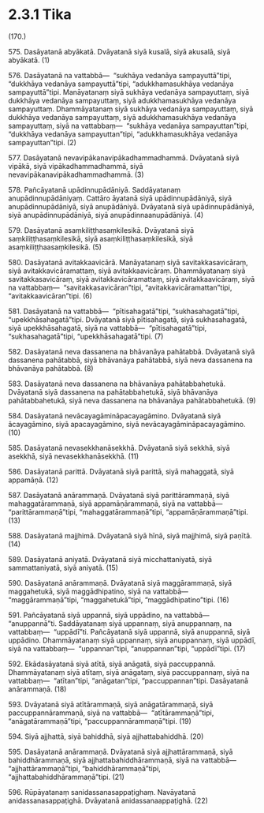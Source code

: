 

# 2.3.1 Tika




(170.)

575\. Dasāyatanā abyākatā. Dvāyatanā siyā kusalā, siyā akusalā, siyā abyākatā. (1)

576\. Dasāyatanā na vattabbā—  “sukhāya vedanāya sampayuttā”tipi, “dukkhāya vedanāya sampayuttā”tipi, “adukkhamasukhāya vedanāya sampayuttā”tipi. Manāyatanaṃ siyā sukhāya vedanāya sampayuttaṃ, siyā dukkhāya vedanāya sampayuttaṃ, siyā adukkhamasukhāya vedanāya sampayuttaṃ. Dhammāyatanaṃ siyā sukhāya vedanāya sampayuttaṃ, siyā dukkhāya vedanāya sampayuttaṃ, siyā adukkhamasukhāya vedanāya sampayuttaṃ, siyā na vattabbaṃ—  “sukhāya vedanāya sampayuttan”tipi, “dukkhāya vedanāya sampayuttan”tipi, “adukkhamasukhāya vedanāya sampayuttan”tipi. (2)

577\. Dasāyatanā nevavipākanavipākadhammadhammā. Dvāyatanā siyā vipākā, siyā vipākadhammadhammā, siyā nevavipākanavipākadhammadhammā. (3)

578\. Pañcāyatanā upādinnupādāniyā. Saddāyatanaṃ anupādinnupādāniyaṃ. Cattāro āyatanā siyā upādinnupādāniyā, siyā anupādinnupādāniyā, siyā anupādāniyā. Dvāyatanā siyā upādinnupādāniyā, siyā anupādinnupādāniyā, siyā anupādinnaanupādāniyā. (4)

579\. Dasāyatanā asaṃkiliṭṭhasaṃkilesikā. Dvāyatanā siyā saṃkiliṭṭhasaṃkilesikā, siyā asaṃkiliṭṭhasaṃkilesikā, siyā asaṃkiliṭṭhaasaṃkilesikā. (5)

580\. Dasāyatanā avitakkaavicārā. Manāyatanaṃ siyā savitakkasavicāraṃ, siyā avitakkavicāramattaṃ, siyā avitakkaavicāraṃ. Dhammāyatanaṃ siyā savitakkasavicāraṃ, siyā avitakkavicāramattaṃ, siyā avitakkaavicāraṃ, siyā na vattabbaṃ—  “savitakkasavicāran”tipi, “avitakkavicāramattan”tipi, “avitakkaavicāran”tipi. (6)

581\. Dasāyatanā na vattabbā—  “pītisahagatā”tipi, “sukhasahagatā”tipi, “upekkhāsahagatā”tipi. Dvāyatanā siyā pītisahagatā, siyā sukhasahagatā, siyā upekkhāsahagatā, siyā na vattabbā—  “pītisahagatā”tipi, “sukhasahagatā”tipi, “upekkhāsahagatā”tipi. (7)

582\. Dasāyatanā neva dassanena na bhāvanāya pahātabbā. Dvāyatanā siyā dassanena pahātabbā, siyā bhāvanāya pahātabbā, siyā neva dassanena na bhāvanāya pahātabbā. (8)

583\. Dasāyatanā neva dassanena na bhāvanāya pahātabbahetukā. Dvāyatanā siyā dassanena na pahātabbahetukā, siyā bhāvanāya pahātabbahetukā, siyā neva dassanena na bhāvanāya pahātabbahetukā. (9)

584\. Dasāyatanā nevācayagāmināpacayagāmino. Dvāyatanā siyā ācayagāmino, siyā apacayagāmino, siyā nevācayagāmināpacayagāmino. (10)

585\. Dasāyatanā nevasekkhanāsekkhā. Dvāyatanā siyā sekkhā, siyā asekkhā, siyā nevasekkhanāsekkhā. (11)

586\. Dasāyatanā parittā. Dvāyatanā siyā parittā, siyā mahaggatā, siyā appamāṇā. (12)

587\. Dasāyatanā anārammaṇā. Dvāyatanā siyā parittārammaṇā, siyā mahaggatārammaṇā, siyā appamāṇārammaṇā, siyā na vattabbā—  “parittārammaṇā”tipi, “mahaggatārammaṇā”tipi, “appamāṇārammaṇā”tipi. (13)

588\. Dasāyatanā majjhimā. Dvāyatanā siyā hīnā, siyā majjhimā, siyā paṇītā. (14)

589\. Dasāyatanā aniyatā. Dvāyatanā siyā micchattaniyatā, siyā sammattaniyatā, siyā aniyatā. (15)

590\. Dasāyatanā anārammaṇā. Dvāyatanā siyā maggārammaṇā, siyā maggahetukā, siyā maggādhipatino, siyā na vattabbā—  “maggārammaṇā”tipi, “maggahetukā”tipi, “maggādhipatino”tipi. (16)

591\. Pañcāyatanā siyā uppannā, siyā uppādino, na vattabbā—  “anuppannā”ti. Saddāyatanaṃ siyā uppannaṃ, siyā anuppannaṃ, na vattabbaṃ—  “uppādī”ti. Pañcāyatanā siyā uppannā, siyā anuppannā, siyā uppādino. Dhammāyatanaṃ siyā uppannaṃ, siyā anuppannaṃ, siyā uppādī, siyā na vattabbaṃ—  “uppannan”tipi, “anuppannan”tipi, “uppādī”tipi. (17)

592\. Ekādasāyatanā siyā atītā, siyā anāgatā, siyā paccuppannā. Dhammāyatanaṃ siyā atītaṃ, siyā anāgataṃ, siyā paccuppannaṃ, siyā na vattabbaṃ—  “atītan”tipi, “anāgatan”tipi, “paccuppannan”tipi. Dasāyatanā anārammaṇā. (18)

593\. Dvāyatanā siyā atītārammaṇā, siyā anāgatārammaṇā, siyā paccuppannārammaṇā, siyā na vattabbā—  “atītārammaṇā”tipi, “anāgatārammaṇā”tipi, “paccuppannārammaṇā”tipi. (19)

594\. Siyā ajjhattā, siyā bahiddhā, siyā ajjhattabahiddhā. (20)

595\. Dasāyatanā anārammaṇā. Dvāyatanā siyā ajjhattārammaṇā, siyā bahiddhārammaṇā, siyā ajjhattabahiddhārammaṇā, siyā na vattabbā—  “ajjhattārammaṇā”tipi, “bahiddhārammaṇā”tipi, “ajjhattabahiddhārammaṇā”tipi. (21)

596\. Rūpāyatanaṃ sanidassanasappaṭighaṃ. Navāyatanā anidassanasappaṭighā. Dvāyatanā anidassanaappaṭighā. (22)



